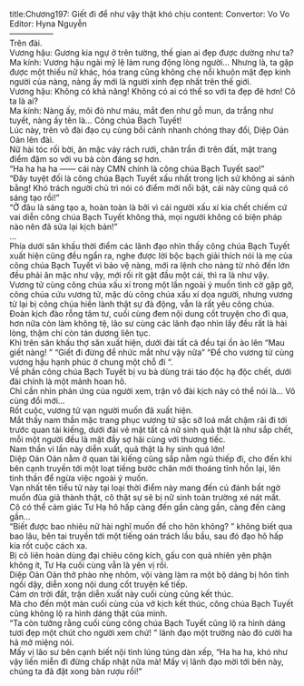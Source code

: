 title:Chương197: Giết đi để như vậy thật khó chịu
content:
Convertor: Vo Vo<br>Editor: Hyna Nguyễn<br>—————–<br>Trên đài.<br>Vương hậu: Gương kia ngự ở trên tường, thế gian ai đẹp được dường như ta?<br>Ma kính: Vương hậu ngài mỹ lệ làm rung động lòng người… Nhưng là, ta gặp được một thiếu nữ khác, hóa trang cũng không che nổi khuôn mặt đẹp kinh người của nàng, nàng ấy mới là người xinh đẹp nhất trên thế giới.<br>Vương hậu: Không có khả năng! Không có ai có thể so với ta đẹp đẽ hơn! Cô ta là ai?<br>Ma kính: Nàng ấy, môi đỏ như máu, mắt đen như gỗ mun, da trắng như tuyết, nàng ấy tên là… Công chúa Bạch Tuyết!<br>Lúc này, trên võ đài đạo cụ cùng bối cảnh nhanh chóng thay đổi, Diệp Oản Oản lên đài.<br>Nữ hài tóc rối bời, ăn mặc váy rách rưới, chân trần đi trên đất, mặt trang điểm đậm so với vu bà còn đáng sợ hơn.<br>“Ha ha ha ha —— cái này CMN chính là công chúa Bạch Tuyết sao!”<br>“Đây tuyệt đối là công chúa Bạch Tuyết xấu nhất trong lịch sử không ai sánh bằng! Khó trách người chủ trì nói có điểm mới nổi bật, cái này cũng quá có sáng tạo rồi!”<br>“Ở đâu là sáng tạo a, hoàn toàn là bởi vì cái người xấu xí kia chết chiếm cứ vai diễn công chúa Bạch Tuyết không thả, mọi người không có biện pháp nào nên đã sửa lại kịch bản!”<br>…<br>Phía dưới sân khấu thời điểm các lãnh đạo nhìn thấy công chúa Bạch Tuyết xuất hiện cũng đều ngẩn ra, nghe được lời bộc bạch giải thích nói là mẹ của công chúa Bạch Tuyết vì bảo vệ nàng, mới ra lệnh cho nàng từ nhỏ đến lớn đều phải ăn mặc như vậy, mới rối rít gật đầu một cái, thì ra là như vậy.<br>Vương tử cùng công chúa xấu xí trong một lần ngoài ý muốn tình cờ gặp gỡ, công chúa cứu vương tử, mặc dù công chúa xấu xí dọa người, nhưng vương tử lại bị công chúa hiền lành thật sự đả động, vẫn là rất yêu công chúa.<br>Đoàn kịch đào rỗng tâm tư, cuối cùng đem nội dung cốt truyện cho đi qua, hơn nữa còn làm không tệ, lão sư cùng các lãnh đạo nhìn lấy đều rất là hài lòng, thậm chí còn tán dương liên tục.<br>Khi trên sân khấu thợ săn xuất hiện, dưới đài tất cả đều tại ồn ào lên “Mau giết nàng! ” “Giết đi đừng để nhức mắt như vậy nữa” “Để cho vương tử cùng vương hậu hạnh phúc ở chung một chỗ đi “.<br>Về phần công chúa Bạch Tuyết bị vu bà dùng trái táo độc hạ độc chết, dưới đài chính là một mảnh hoan hô.<br>Chỉ cần nhìn phản ứng của người xem, trận võ đài kịch này có thể nói là… Vô cùng đổi mới…<br>Rốt cuộc, vương tử vạn người muốn đã xuất hiện.<br>Mắt thấy nam thần mặc trang phục vương tử sặc sỡ loá mắt chậm rãi đi tới trước quan tài kiếng, dưới đài vẻ mặt tất cả nữ sinh quả thật là như sắp chết, mỗi một người đều là mặt đầy sợ hãi cùng với thương tiếc.<br>Nam thần vì lần này diễn xuất, quả thật là hy sinh quá lớn!<br>Diệp Oản Oản nằm ở quan tài kiếng cũng sắp nằm ngủ thiếp đi, cho đến khi bên cạnh truyền tới một loạt tiếng bước chân mới thoáng tỉnh hồn lại, lên tinh thần để ngừa việc ngoài ý muốn.<br>Vạn nhất tên tiểu tử này tại loại thời điểm này mang đến cú đánh bất ngờ muốn đùa giả thành thật, cô thật sự sẽ bị nữ sinh toàn trường xé nát mất.<br>Cô có thể cảm giác Tư Hạ hô hấp càng đến gần càng gần, càng đến càng gần…<br>“Biết được bao nhiêu nữ hài nghĩ muốn để cho hôn không? ” không biết qua bao lâu, bên tai truyền tới một tiếng oán trách lầu bầu, sau đó đạo hô hấp kia rốt cuộc cách xa.<br>Bị cô liên hoàn dùng đại chiêu công kích, gấu con quả nhiên yên phận không ít, Tư Hạ cuối cùng vẫn là yên vị rồi.<br>Diệp Oản Oản thở phào nhẹ nhõm, vội vàng làm ra một bộ dáng bị hôn tỉnh ngồi dậy, diễn xong nội dung cốt truyện kế tiếp.<br>Cám ơn trời đất, trận diễn xuất này cuối cùng cũng kết thúc.<br>Mà cho đến một màn cuối cùng của vở kịch kết thúc, công chúa Bạch Tuyết cũng không lộ ra hình dáng thật của mình.<br>“Ta còn tưởng rằng cuối cùng công chúa Bạch Tuyết cũng lộ ra hình dáng tươi đẹp một chút cho người xem chứ! ” lãnh đạo một trường nào đó cười ha hả mở miệng nói.<br>Mấy vị lão sư bên cạnh biết nội tình lúng túng dàn xếp, “Ha ha ha, khó như vậy liền miễn đi đừng chấp nhặt nữa mà! Mấy vị lãnh đạo mời tới bên này, chúng ta đã đặt xong bàn rượu rồi!”